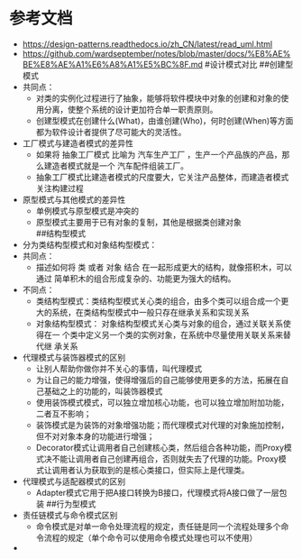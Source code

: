 # 参考文档
* https://design-patterns.readthedocs.io/zh_CN/latest/read_uml.html
* https://github.com/wardseptember/notes/blob/master/docs/%E8%AE%BE%E8%AE%A1%E6%A8%A1%E5%BC%8F.md
#设计模式对比
##创建型模式
* 共同点： 
    * 对类的实例化过程进行了抽象，能够将软件模块中对象的创建和对象的使用分离，使整个系统的设计更加符合单一职责原则。  
    * 创建型模式在创建什么(What)，由谁创建(Who)，何时创建(When)等方面都为软件设计者提供了尽可能大的灵活性。
* 工厂模式与建造者模式的差异性
    * 如果将 抽象工厂模式 比喻为 汽车生产工厂 ，生产一个产品族的产品，那么建造者模式就是一个 汽车配件组装工厂。
    * 抽象工厂模式比建造者模式的尺度要大，它关注产品整体，而建造者模式关注构建过程 
* 原型模式与其他模式的差异性
    * 单例模式与原型模式是冲突的
    * 原型模式主要用于已有对象的复制，其他是根据类创建对象   
##结构型模式 
* 分为类结构型模式和对象结构型模式：
* 共同点：
    * 描述如何将 类 或者 对象 结合 在一起形成更大的结构，就像搭积木，可以通过 简单积木的组合形成复杂的、功能更为强大的结构。
* 不同点：
    * 类结构型模式：类结构型模式关心类的组合，由多个类可以组合成一个更大的系统，在类结构型模式中一般只存在继承关系和实现关系
    * 对象结构型模式： 对象结构型模式关心类与对象的组合，通过关联关系使得在一 个类中定义另一个类的实例对象，在系统中尽量使用关联关系来替代继 承关系
* 代理模式与装饰器模式的区别
    * 让别人帮助你做你并不关心的事情，叫代理模式
    * 为让自己的能力增强，使得增强后的自己能够使用更多的方法，拓展在自己基础之上的功能的，叫装饰器模式
    * 使用装饰模式模式，可以独立增加核心功能，也可以独立增加附加功能，二者互不影响；
    * 装饰模式是为装饰的对象增强功能；而代理模式对代理的对象施加控制，但不对对象本身的功能进行增强；
    * Decorator模式让调用者自己创建核心类，然后组合各种功能，而Proxy模式决不能让调用者自己创建再组合，否则就失去了代理的功能。Proxy模式让调用者认为获取到的是核心类接口，但实际上是代理类。
* 代理模式与适配器模式的区别 
    * Adapter模式它用于把A接口转换为B接口，代理模式将A接口做了一层包装
##行为型模式    
* 责任链模式与命令模式区别
    * 命令模式是对单一命令处理流程的规定，责任链是同一个流程处理多个命令流程的规定（单个命令可以使用命令模式处理也可以不使用）
*    